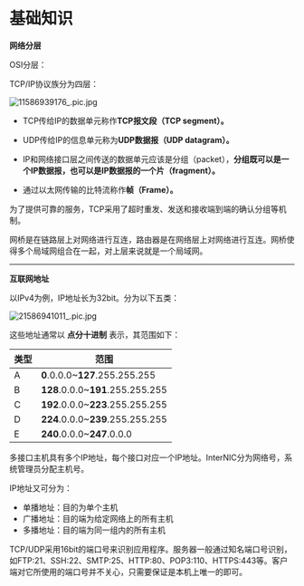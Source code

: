 # 基础知识

**网络分层**

OSI分层：

TCP/IP协议族分为四层：

![11586939176_.pic.jpg](https://i.loli.net/2020/04/15/HSM4Z7k3YTdQKcJ.png)

* TCP传给IP的数据单元称作**TCP报文段（TCP segment）。**

* UDP传给IP的信息单元称为**UDP数据报（UDP datagram）。**

* IP和网络接口层之间传送的数据单元应该是分组（packet），**分组既可以是一个IP数据报，也可以是IP数据报的一个片（fragment）。**

* 通过以太网传输的比特流称作**帧（Frame）。**

为了提供可靠的服务，TCP采用了超时重发、发送和接收端到端的确认分组等机制。

网桥是在链路层上对网络进行互连，路由器是在网络层上对网络进行互连。网桥使得多个局域网组合在一起，对上层来说就是一个局域网。

***

**互联网地址**

以IPv4为例，IP地址长为32bit。分为以下五类：

![21586941011_.pic.jpg](https://i.loli.net/2020/04/15/QDYxqGZaRrTp1ys.png)

这些地址通常以 **点分十进制** 表示，其范围如下：

| 类型 | 范围                              |
| ---- | --------------------------------- |
| A    | **0**.0.0.0~**127**.255.255.255   |
| B    | **128**.0.0.0~**191**.255.255.255 |
| C    | **192**.0.0.0~**223**.255.255.255 |
| D    | **224**.0.0.0~**239**.255.255.255 |
| E    | **240**.0.0.0~**247**.0.0.0       |

多接口主机具有多个IP地址，每个接口对应一个IP地址。InterNIC分为网络号，系统管理员分配主机号。

IP地址又可分为：

* 单播地址：目的为单个主机
* 广播地址：目的端为给定网络上的所有主机
* 多播地址：目的端为同一组内的所有主机



TCP/UDP采用16bit的端口号来识别应用程序。服务器一般通过知名端口号识别，如FTP:21、SSH:22、SMTP:25、HTTP:80、POP3:110、HTTPS:443等。客户端对它所使用的端口号并不关心，只需要保证是本机上唯一的即可。
